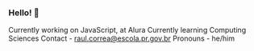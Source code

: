 ### Hello! 👋

Currently working on JavaScript, at Alura
Currently learning Computing Sciences
Contact - raul.correa@escola.pr.gov.br
Pronouns - he/him

